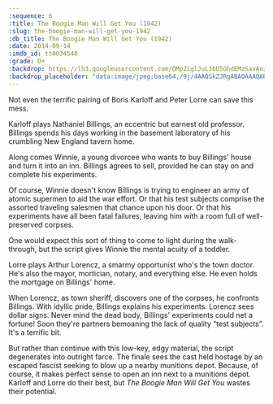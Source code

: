 ```yaml
---
:sequence: 6
:title: The Boogie Man Will Get You (1942)
:slug: the-boogie-man-will-get-you-1942
:db_title: The Boogie Man Will Get You (1942)
:date: 2014-09-14
:imdb_id: tt0034540
:grade: D+
:backdrop: https://lh3.googleusercontent.com/OMpZiglJuL3bU5GhdEMzSavAoz6fELXuLp_nvDcJStltZUPZj7sBhRg3J7dYUbcwOy6lyMZ_qQ9Z=w1000-l75-rj
:backdrop_placeholder: "data:image/jpeg;base64,/9j/4AAQSkZJRgABAQAAAQABAAD/2wCEACgcHiMeGSgjISMtKygwPGRBPDc3PHtYXUlkkYCZlo+AjIqgtObDoKrarYqMyP/L2u71////m8H////6/+b9//gBKy0tMCkwajU1auyZgJns7Ozs7Ozs7Ozs7Ozs7Ozs7Ozs7Ozs7Ozs7Ozs7Ozs7Ozs7Ozs7Ozs7Ozs7Ozs7Ozs7P/AABEIAAsAFAMBIgACEQEDEQH/xAAYAAACAwAAAAAAAAAAAAAAAAADBQACBP/EACMQAAIBAwEJAAAAAAAAAAAAAAECAAMEEUEFEhMUISIxUaH/xAAUAQEAAAAAAAAAAAAAAAAAAAAA/8QAFBEBAAAAAAAAAAAAAAAAAAAAAP/aAAwDAQACEQMRAD8AJf1xx6VMXTUcAlt35L2rmpSXlWFMAgtlPPuL9odl+SoGSmT0zoZs2OoFo7alsQGJYSQckD//2Q=="
---
```

Not even the terrific pairing of Boris Karloff and Peter Lorre can save this mess.

Karloff plays Nathaniel Billings, an eccentric but earnest old professor. Billings spends his days working in the basement laboratory of his crumbling New England tavern home.

Along comes Winnie, a young divorcee who wants to buy Billings' house and turn it into an inn. Billings agrees to sell, provided he can stay on and complete his experiments.

Of course, Winnie doesn't know Billings is trying to engineer an army of atomic supermen to aid the war effort. Or that his test subjects comprise the assorted traveling salesmen that chance upon his door. Or that his experiments have all been fatal failures, leaving him with a room full of well-preserved corpses.

One would expect this sort of thing to come to light during the walk-through, but the script gives Winnie the mental acuity of a toddler.

Lorre plays Arthur Lorencz, a smarmy opportunist who's the town doctor. He's also the mayor, mortician, notary, and everything else. He even holds the mortgage on Billings' home.

When Lorencz, as town sheriff, discovers one of the corpses, he confronts Billings. With idyllic pride, Billings explains his experiments. Lorencz sees dollar signs. Never mind the dead body, Billings' experiments could net a fortune! Soon they're partners bemoaning the lack of quality “test subjects”. It's a terrific bit.

But rather than continue with this low-key, edgy material, the script degenerates into outright farce. The finale sees the cast held hostage by an escaped fascist seeking to blow up a nearby munitions depot. Because, of course, it makes perfect sense to open an inn next to a munitions depot. Karloff and Lorre do their best, but _The Boogie Man Will Get You_ wastes their potential.